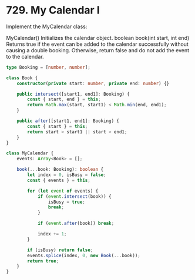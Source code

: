 # 729. My Calendar I

Implement the MyCalendar class:

MyCalendar() Initializes the calendar object.
boolean book(int start, int end) Returns true if the event can be added to the calendar successfully without causing a double booking. Otherwise, return false and do not add the event to the calendar.

```ts
type Booking = [number, number];

class Book {
    constructor(private start: number, private end: number) {}

    public intersect([start1, end1]: Booking) {
        const { start, end } = this;
        return Math.max(start, start1) < Math.min(end, end1);
    }

    public after([start1, end1]: Booking) {
        const { start } = this;
        return start > start1 || start > end1;
    }
}

class MyCalendar {
    events: Array<Book> = [];

    book(...book: Booking): boolean {
        let index = 0, isBusy = false;
        const { events } = this;

        for (let event of events) {
            if (event.intersect(book)) {
                isBusy = true;
                break;
            }

            if (event.after(book)) break;

            index += 1;
        }

        if (isBusy) return false;
        events.splice(index, 0, new Book(...book));
        return true;
    }
}
```
